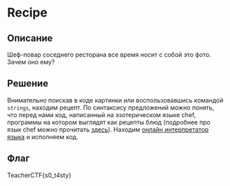 # Recipe
## Описание

Шеф-повар соседнего ресторана все время носит с собой это фото. Зачем оно ему?

## Решение
Внимательно поискав в коде картинки или воспользовавшись командой `strings`, находим рецепт.
По синтаксису предложений можно понять, что перед нами код, написанный на эзотерическом языке chef, программы на котором выглядят как рецепты блюд (подробнее про язык chef  можно прочитать [здесь](https://ru.wikipedia.org/wiki/Chef_(%D1%8F%D0%B7%D1%8B%D0%BA_%D0%BF%D1%80%D0%BE%D0%B3%D1%80%D0%B0%D0%BC%D0%BC%D0%B8%D1%80%D0%BE%D0%B2%D0%B0%D0%BD%D0%B8%D1%8F))). Находим [онлайн интерпретатор языка](http://p-helpers.appspot.com/chef/chef.html) и исполняем код.

## Флаг
TeacherCTF{s0_t4sty}
